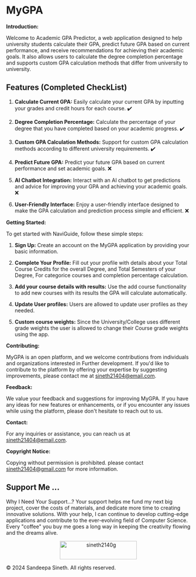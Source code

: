 # MyGPA 

**Introduction:**

Welcome to Academic GPA Predictor, a web application designed to help university students calculate their GPA, predict future GPA based on current performance, and receive recommendations for achieving their academic goals. It also allows users to calculate the degree completion percentage and supports custom GPA calculation methods that differ from university to university.

## Features (Completed CheckList)

1. **Calculate Current GPA:** Easily calculate your current GPA by inputting your grades and credit hours for each course. ✔️

2. **Degree Completion Percentage:** Calculate the percentage of your degree that you have completed based on your academic progress. ✔️ 

3. **Custom GPA Calculation Methods:** Support for custom GPA calculation methods according to different university requirements. ✔️

4. **Predict Future GPA:** Predict your future GPA based on current performance and set academic goals. ❌

5. **AI Chatbot Integration:** Interact with an AI chatbot to get predictions and advice for improving your GPA and achieving your academic goals. ❌

6. **User-Friendly Interface:** Enjoy a user-friendly interface designed to make the GPA calculation and prediction process simple and efficient. ❌


**Getting Started:**

To get started with NaviGuide, follow these simple steps:

1. **Sign Up:** Create an account on the MyGPA application by providing your basic information.
   
2. **Complete Your Profile:** Fill out your profile with details about your Total Course Credits for the overall Degree, and Total Semesters of your Degree, For categorice courses and completion percentage calculation.

3. **Add your course details with results:** Use the add course functionality to add new courses with its results the GPA will calculate automatically.
   
4. **Update User profiles:** Users are allowed to update user profiles as they needed.
   
5. **Custom course weights:** Since the University/College uses different grade weights the user is allowed to change their Course grade weights using the app.

**Contributing:**

MyGPA is an open platform, and we welcome contributions from individuals and organizations interested in Further development. If you'd like to contribute to the platform by offering your expertise by suggesting improvements, please contact me at sineth21404@email.com.

**Feedback:**

We value your feedback and suggestions for improving MyGPA. If you have any ideas for new features or enhancements, or if you encounter any issues while using the platform, please don't hesitate to reach out to us.

**Contact:**

For any inquiries or assistance, you can reach us at sineth21404@email.com.

**Copyright Notice:**

Copying without permission is prohibited. please contact sineth21404@gmail.com for more information.

<div>
   <h2 align="left">Support Me ...</h2>
   <p align="left">
        Why I Need Your Support...?
Your support helps me fund my next big project, cover the costs of materials, and dedicate more time to creating innovative solutions. With your help, I can continue to develop cutting-edge applications and contribute to the ever-evolving field of Computer Science. Every "coffee" you buy me goes a long way in keeping the creativity flowing and the dreams alive.
   </p>
  
  </p>
  
</p>
</div>

<p align="center">

  <a href="https://www.buymeacoffee.com/sineth2140g">
    <img align="center" src="https://cdn.buymeacoffee.com/buttons/v2/default-yellow.png" height="50" width="210" alt="sineth2140g" />
  </a>
</p>

© 2024 Sandeepa Sineth. All rights reserved.

